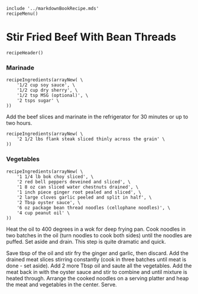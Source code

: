 ~~~ markdown-script
include '../markdownBookRecipe.mds'
recipeMenu()
~~~

# Stir Fried Beef With Bean Threads

~~~ markdown-script
recipeHeader()
~~~

### Marinade

~~~ markdown-script
recipeIngredients(arrayNew( \
    '1/2 cup soy sauce', \
    '1/2 cup dry sherry', \
    '1/2 tsp MSG (optional)', \
    '2 tsps sugar' \
))
~~~

Add the beef slices and marinate in the refrigerator for 30 minutes or up to two hours.

~~~ markdown-script
recipeIngredients(arrayNew( \
    '2 1/2 lbs flank steak sliced thinly across the grain' \
))
~~~


### Vegetables

~~~ markdown-script
recipeIngredients(arrayNew( \
    '1 1/4 lb bok choy sliced', \
    '2 red bell peppers deveined and sliced', \
    '1 8 oz can sliced water chestnuts drained', \
    '1 inch piece ginger root pealed and sliced', \
    '2 large cloves garlic peeled and split in half', \
    '2 Tbsp oyster sauce', \
    '6 oz package bean thread noodles (cellophane noodles)', \
    '4 cup peanut oil' \
))
~~~

Heat the oil to 400 degrees in a wok for deep frying pan. Cook noodles in two batches in the oil
(turn noodles to cook both sides) until the noodles are puffed. Set aside and drain. This step is
quite dramatic and quick.

Save tbsp of the oil and stir fry the ginger and garlic, then discard. Add the drained meat slices
stirring constantly (cook in three batches until meat is done - set aside). Add 2 more Tbsp oil and
saute all the vegetables. Add the meat back in with the oyster sauce and stir to combine and until
mixture is heated through. Arrange the cooked noodles on a serving platter and heap the meat and
vegetables in the center. Serve.
